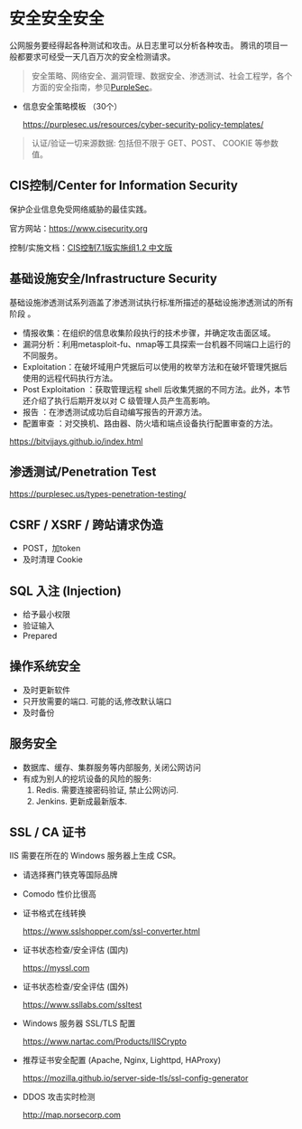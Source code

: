 # 安全安全安全

公网服务要经得起各种测试和攻击。从日志里可以分析各种攻击。
腾讯的项目一般都要求可经受一天几百万次的安全检测请求。

> 安全策略、网络安全、漏洞管理、数据安全、渗透测试、社会工程学，各个方面的安全指南，参见[PurpleSec](https://purplesec.us/learn)。

- 信息安全策略模板 （30个）

  https://purplesec.us/resources/cyber-security-policy-templates/
  
  
> 认证/验证一切来源数据: 包括但不限于 GET、POST、 COOKIE 等参数值。

## CIS控制/Center for Information Security

保护企业信息免受网络威胁的最佳实践。

官方网站：https://www.cisecurity.org

控制/实施文档：[CIS控制7.1版实施组1.2 中文版](/assets/CIS控制7.1版实施组1.2.xlsx)


## 基础设施安全/Infrastructure Security

基础设施渗透测试系列涵盖了渗透测试执行标准所描述的基础设施渗透测试的所有阶段 。

- 情报收集：在组织的信息收集阶段执行的技术步骤，并确定攻击面区域。
- 漏洞分析：利用metasploit-fu、nmap等工具探索一台机器不同端口上运行的不同服务。
- Exploitation：在破坏域用户凭据后可以使用的枚举方法和在破坏管理凭据后使用的远程代码执行方法。
- Post Exploitation ：获取管理远程 shell 后收集凭据的不同方法。此外，本节还介绍了执行后期开发以对 C 级管理人员产生高影响。
- 报告 ：在渗透测试成功后自动编写报告的开源方法。
- 配置审查 ：对交换机、路由器、防火墙和端点设备执行配置审查的方法。

https://bitvijays.github.io/index.html

## 渗透测试/Penetration Test

https://purplesec.us/types-penetration-testing/

## CSRF / XSRF / 跨站请求伪造

- POST，加token
- 及时清理 Cookie


## SQL 入注 (Injection)

- 给予最小权限
- 验证输入
- Prepared

## 操作系统安全

- 及时更新软件
- 只开放需要的端口. 可能的话,修改默认端口
- 及时备份

## 服务安全

- 数据库、缓存、集群服务等内部服务, 关闭公网访问
- 有成为别人的挖坑设备的风险的服务:
  1. Redis. 需要连接密码验证, 禁止公网访问.
  2. Jenkins. 更新成最新版本.

## SSL / CA 证书

IIS 需要在所在的 Windows 服务器上生成 CSR。

- 请选择赛门铁克等国际品牌

- Comodo 性价比很高

- 证书格式在线转换

  https://www.sslshopper.com/ssl-converter.html

- 证书状态检查/安全评估 (国内)

  https://myssl.com

- 证书状态检查/安全评估 (国外)

  https://www.ssllabs.com/ssltest

- Windows 服务器 SSL/TLS 配置

  https://www.nartac.com/Products/IISCrypto

- 推荐证书安全配置 (Apache, Nginx, Lighttpd, HAProxy)

  https://mozilla.github.io/server-side-tls/ssl-config-generator

- DDOS 攻击实时检测

  http://map.norsecorp.com
  
